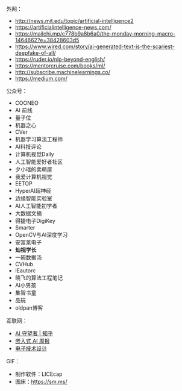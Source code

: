 外网：

- http://news.mit.edu/topic/artificial-intelligence2
- https://artificialintelligence-news.com/
- https://mailchi.mp/c778b9a8b6a0/the-monday-morning-macro-1464662?e=38428603d5
- https://www.wired.com/story/ai-generated-text-is-the-scariest-deepfake-of-all/
- https://ruder.io/nlp-beyond-english/
- https://mentorcruise.com/books/ml/
- http://subscribe.machinelearnings.co/
- https://medium.com/

公众号：

- COONEO
- AI 前线
- 量子位
- 机器之心
- CVer
- 机器学习算法工程师
- AI科技评论
- 计算机视觉Daily
- 人工智能爱好者社区
- 夕小瑶的卖萌屋
- 我爱计算机视觉
- EETOP
- HyperAI超神经 
- 边缘智能实验室
- AI人工智能初学者
- 大数据文摘
- 得捷电子DigiKey
- Smarter
- OpenCV与AI深度学习
- 安富莱电子
- **灿视学长**
- 一碗数据汤
- CVHub
- IEautorc
-  晓飞的算法工程笔记
-  AI小男孩
-  集智书童
-  品玩
-  oldpan博客

互联网：

- [AI 守望者 | 知乎](https://www.zhihu.com/column/c_1342921772660961280)
- [嵌入式 AI 周报](https://github.com/ysh329/embedded-ai.bi-weekly)
- [电子技术设计](https://www.ednchina.com/)

GIF：

- 制作软件：LICEcap
- 图床：https://sm.ms/
